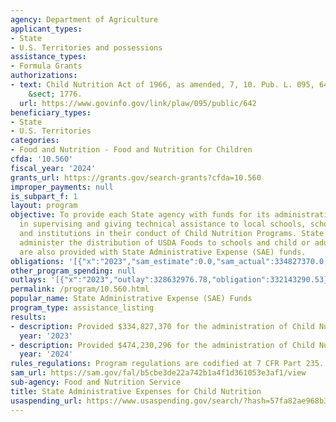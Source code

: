 ```yaml
---
agency: Department of Agriculture
applicant_types:
- State
- U.S. Territories and possessions
assistance_types:
- Formula Grants
authorizations:
- text: Child Nutrition Act of 1966, as amended, 7, 10. Pub. L. 095, 642. 42 U.S.C.
    &sect; 1776.
  url: https://www.govinfo.gov/link/plaw/095/public/642
beneficiary_types:
- State
- U.S. Territories
categories:
- Food and Nutrition - Food and Nutrition for Children
cfda: '10.560'
fiscal_year: '2024'
grants_url: https://grants.gov/search-grants?cfda=10.560
improper_payments: null
is_subpart_f: 1
layout: program
objective: To provide each State agency with funds for its administrative expenses
  in supervising and giving technical assistance to local schools, school districts
  and institutions in their conduct of Child Nutrition Programs. State agencies that
  administer the distribution of USDA Foods to schools and child or adult care institutions
  are also provided with State Administrative Expense (SAE) funds.
obligations: '[{"x":"2023","sam_estimate":0.0,"sam_actual":334827370.0,"usa_spending_actual":329174245.23},{"x":"2024","sam_estimate":0.0,"sam_actual":474230296.0,"usa_spending_actual":482055263.27},{"x":"2025","sam_estimate":0.0,"sam_actual":347889283.0,"usa_spending_actual":244675361.59}]'
other_program_spending: null
outlays: '[{"x":"2023","outlay":328632976.78,"obligation":332143290.53},{"x":"2024","outlay":378559633.58,"obligation":445472730.77},{"x":"2025","outlay":102668350.17,"obligation":290599208.27}]'
permalink: /program/10.560.html
popular_name: State Administrative Expense (SAE) Funds
program_type: assistance_listing
results:
- description: Provided $334,827,370 for the administration of Child Nutrition Programs.
  year: '2023'
- description: Provided $474,230,296 for the administration of Child Nutrition Programs.
  year: '2024'
rules_regulations: Program regulations are codified at 7 CFR Part 235.
sam_url: https://sam.gov/fal/b5cbe3de22a742b1a4f1d361053e3af1/view
sub-agency: Food and Nutrition Service
title: State Administrative Expenses for Child Nutrition
usaspending_url: https://www.usaspending.gov/search/?hash=57fa82ae968b35d3e068db4cedb8842f
---
```

